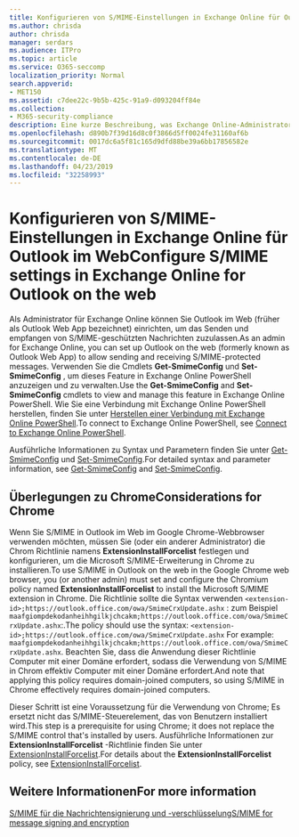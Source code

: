 ```yaml
---
title: Konfigurieren von S/MIME-Einstellungen in Exchange Online für Outlook im Web
ms.author: chrisda
author: chrisda
manager: serdars
ms.audience: ITPro
ms.topic: article
ms.service: O365-seccomp
localization_priority: Normal
search.appverid:
- MET150
ms.assetid: c7dee22c-9b5b-425c-91a9-d093204ff84e
ms.collection:
- M365-security-compliance
description: Eine kurze Beschreibung, was Exchange Online-Administratoren tun müssen, um die S/MIME-Einstellungen in Outlook im Web in Exchange Online anzuzeigen und zu konfigurieren.
ms.openlocfilehash: d890b7f39d16d8c0f3866d5ff0024fe31160af6b
ms.sourcegitcommit: 0017dc6a5f81c165d9dfd88be39a6bb17856582e
ms.translationtype: MT
ms.contentlocale: de-DE
ms.lasthandoff: 04/23/2019
ms.locfileid: "32258993"
---
```

# <a name="configure-smime-settings-in-exchange-online-for-outlook-on-the-web"></a><span data-ttu-id="910a6-103">Konfigurieren von S/MIME-Einstellungen in Exchange Online für Outlook im Web</span><span class="sxs-lookup"><span data-stu-id="910a6-103">Configure S/MIME settings in Exchange Online for Outlook on the web</span></span>

<span data-ttu-id="910a6-104">Als Administrator für Exchange Online können Sie Outlook im Web (früher als Outlook Web App bezeichnet) einrichten, um das Senden und empfangen von S/MIME-geschützten Nachrichten zuzulassen.</span><span class="sxs-lookup"><span data-stu-id="910a6-104">As an admin for Exchange Online, you can set up Outlook on the web (formerly known as Outlook Web App) to allow sending and receiving S/MIME-protected messages.</span></span> <span data-ttu-id="910a6-105">Verwenden Sie die Cmdlets **Get-SmimeConfig** und **Set-SmimeConfig** , um dieses Feature in Exchange Online PowerShell anzuzeigen und zu verwalten.</span><span class="sxs-lookup"><span data-stu-id="910a6-105">Use the **Get-SmimeConfig** and **Set-SmimeConfig** cmdlets to view and manage this feature in Exchange Online PowerShell.</span></span> <span data-ttu-id="910a6-106">Wie Sie eine Verbindung mit Exchange Online PowerShell herstellen, finden Sie unter [Herstellen einer Verbindung mit Exchange Online PowerShell](https://go.microsoft.com/fwlink/p/?linkid=396554).</span><span class="sxs-lookup"><span data-stu-id="910a6-106">To connect to Exchange Online PowerShell, see [Connect to Exchange Online PowerShell](https://go.microsoft.com/fwlink/p/?linkid=396554).</span></span>

<span data-ttu-id="910a6-107">Ausführliche Informationen zu Syntax und Parametern finden Sie unter [Get-SmimeConfig](http://technet.microsoft.com/library/4b29fa89-0840-4fe9-8885-019fcef2e02b.aspx) und [Set-SmimeConfig](http://technet.microsoft.com/library/de357ce0-8143-4c36-8032-026292fc63f0.aspx).</span><span class="sxs-lookup"><span data-stu-id="910a6-107">For detailed syntax and parameter information, see [Get-SmimeConfig](http://technet.microsoft.com/library/4b29fa89-0840-4fe9-8885-019fcef2e02b.aspx) and [Set-SmimeConfig](http://technet.microsoft.com/library/de357ce0-8143-4c36-8032-026292fc63f0.aspx).</span></span>

## <a name="considerations-for-chrome"></a><span data-ttu-id="910a6-108">Überlegungen zu Chrome</span><span class="sxs-lookup"><span data-stu-id="910a6-108">Considerations for Chrome</span></span>

<span data-ttu-id="910a6-109">Wenn Sie S/MIME in Outlook im Web im Google Chrome-Webbrowser verwenden möchten, müssen Sie (oder ein anderer Administrator) die Chrom Richtlinie namens **ExtensionInstallForcelist** festlegen und konfigurieren, um die Microsoft S/MIME-Erweiterung in Chrome zu installieren.</span><span class="sxs-lookup"><span data-stu-id="910a6-109">To use S/MIME in Outlook on the web in the Google Chrome web browser, you (or another admin) must set and configure the Chromium policy named **ExtensionInstallForcelist** to install the Microsoft S/MIME extension in Chrome.</span></span> <span data-ttu-id="910a6-110">Die Richtlinie sollte die Syntax verwenden `<extension-id>;https://outlook.office.com/owa/SmimeCrxUpdate.ashx` : zum Beispiel `maafgiompdekodanheihhgilkjchcakm;https://outlook.office.com/owa/SmimeCrxUpdate.ashx`:.</span><span class="sxs-lookup"><span data-stu-id="910a6-110">The policy should use the syntax: `<extension-id>;https://outlook.office.com/owa/SmimeCrxUpdate.ashx` For example: `maafgiompdekodanheihhgilkjchcakm;https://outlook.office.com/owa/SmimeCrxUpdate.ashx`.</span></span> <span data-ttu-id="910a6-111">Beachten Sie, dass die Anwendung dieser Richtlinie Computer mit einer Domäne erfordert, sodass die Verwendung von S/MIME in Chrom effektiv Computer mit einer Domäne erfordert.</span><span class="sxs-lookup"><span data-stu-id="910a6-111">And note that applying this policy requires domain-joined computers, so using S/MIME in Chrome effectively requires domain-joined computers.</span></span>

<span data-ttu-id="910a6-112">Dieser Schritt ist eine Voraussetzung für die Verwendung von Chrome; Es ersetzt nicht das S/MIME-Steuerelement, das von Benutzern installiert wird.</span><span class="sxs-lookup"><span data-stu-id="910a6-112">This step is a prerequisite for using Chrome; it does not replace the S/MIME control that's installed by users.</span></span> <span data-ttu-id="910a6-113">Ausführliche Informationen zur **ExtensionInstallForcelist** -Richtlinie finden Sie unter [ExtensionInstallForcelist](http://dev.chromium.org/administrators/policy-list-3#ExtensionInstallForcelist).</span><span class="sxs-lookup"><span data-stu-id="910a6-113">For details about the **ExtensionInstallForcelist** policy, see [ExtensionInstallForcelist](http://dev.chromium.org/administrators/policy-list-3#ExtensionInstallForcelist).</span></span>

## <a name="for-more-information"></a><span data-ttu-id="910a6-114">Weitere Informationen</span><span class="sxs-lookup"><span data-stu-id="910a6-114">For more information</span></span>

[<span data-ttu-id="910a6-115">S/MIME für die Nachrichtensignierung und -verschlüsselung</span><span class="sxs-lookup"><span data-stu-id="910a6-115">S/MIME for message signing and encryption</span></span>](s-mime-for-message-signing-and-encryption.md)
